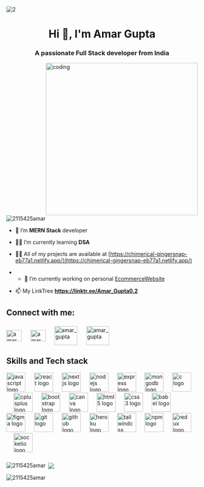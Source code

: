 ![2](https://github.com/user-attachments/assets/bca4b1ce-56ed-4e96-9f6e-c93d06837c44)

<h1 align="center">Hi 👋, I'm Amar Gupta</h1>
<h3 align="center">A passionate Full Stack developer from India</h3>
<img align="right" alt="coding" width="400" src="https://media.tenor.com/qJ5evVs-_uUAAAAC/coding.gif">
<p align="left"> <img src="https://komarev.com/ghpvc/?username=2115425amar&label=Profile%20views&color=0e75b6&style=flat" alt="2115425amar" /> </p>


- 🌱 I’m **MERN Stack** developer

- 👨‍💻 I’m currently learning **DSA**

- 👨‍💻 All of my projects are available at [https://chimerical-gingersnap-eb77a1.netlify.app/](https://chimerical-gingersnap-eb77a1.netlify.app/)

- - 🔭 I’m currently working on personal [EcommerceWebsite](https://github.com/2115425Amar/Ecommerce-2)

- 📫 My LinkTree **https://linktr.ee/Amar_Gupta0.2**

###

## Connect with me:
<h3 align="left"></h3>
<a href="https://www.linkedin.com/in/amar-gupta-381701241/" target="blank"><img align="center" src="https://raw.githubusercontent.com/rahuldkjain/github-profile-readme-generator/master/src/images/icons/Social/linked-in-alt.svg" alt="amar gupta" height="30" width="40" /></a>
&nbsp;&nbsp;&nbsp;&nbsp;
<a href="https://instagram.com/amar_gupta.02" target="blank"><img align="center" src="https://raw.githubusercontent.com/rahuldkjain/github-profile-readme-generator/master/src/images/icons/Social/instagram.svg" alt="amar_gupta.02" height="30" width="40" /></a>
 &nbsp;&nbsp;&nbsp;&nbsp;
 <a href="https://leetcode.com/u/Amar_Gupta02/" target="blank"><img align="center" src="https://raw.githubusercontent.com/rahuldkjain/github-profile-readme-generator/master/src/images/icons/Social/leet-code.svg" alt="amar_gupta" height="50" width="60" /></a>
 &nbsp;&nbsp;&nbsp;&nbsp;
  <a href="https://auth.geeksforgeeks.org/user/" target="blank"><img align="center" src="https://raw.githubusercontent.com/rahuldkjain/github-profile-readme-generator/master/src/images/icons/Social/geeks-for-geeks.svg" alt="amar_gupta" height="50" width="60" /></a>
 
###

## Skills and Tech stack

<div align="left">
  <img src="https://cdn.jsdelivr.net/gh/devicons/devicon/icons/javascript/javascript-plain.svg" height="50" alt="javascript logo"  />
  <img width="15" />
  <img src="https://cdn.jsdelivr.net/gh/devicons/devicon/icons/react/react-original-wordmark.svg" height="50" alt="react logo"  />
  <img width="15" />
  <img src="https://cdn.jsdelivr.net/gh/devicons/devicon/icons/nextjs/nextjs-original.svg" height="50" alt="nextjs logo"  />
  <img width="15" />
  <img src="https://cdn.jsdelivr.net/gh/devicons/devicon/icons/nodejs/nodejs-plain-wordmark.svg" height="50" alt="nodejs logo"  />
  <img width="15" />
  <img src="https://skillicons.dev/icons?i=express" height="50" alt="express logo"  />
  <img width="15" />
  <img src="https://cdn.jsdelivr.net/gh/devicons/devicon/icons/mongodb/mongodb-plain-wordmark.svg" height="50" alt="mongodb logo"  />
  <img width="15" />
  <img src="https://cdn.jsdelivr.net/gh/devicons/devicon/icons/c/c-original.svg" height="50" alt="c logo"  />
  <img width="15" />
  <img src="https://cdn.jsdelivr.net/gh/devicons/devicon/icons/cplusplus/cplusplus-original.svg" height="50" alt="cplusplus logo"  />
  <img width="15" />
<!--   <img src="https://cdn.jsdelivr.net/gh/devicons/devicon/icons/appwrite/appwrite-original.svg" height="50" alt="appwrite logo"  />
  <img width="15" /> -->
  <img src="https://cdn.jsdelivr.net/gh/devicons/devicon/icons/bootstrap/bootstrap-original.svg" height="50" alt="bootstrap logo"  />
  <img width="15" />
  <img src="https://cdn.jsdelivr.net/gh/devicons/devicon/icons/canva/canva-original.svg" height="50" alt="canva logo"  />
  <img width="15" />
  <img src="https://cdn.jsdelivr.net/gh/devicons/devicon/icons/html5/html5-plain-wordmark.svg" height="50" alt="html5 logo"  />
  <img width="15" />
  <img src="https://cdn.jsdelivr.net/gh/devicons/devicon/icons/css3/css3-original.svg" height="50" alt="css3 logo"  />
  <img width="15" />
<!--   <img src="https://cdn.jsdelivr.net/gh/devicons/devicon/icons/docker/docker-plain-wordmark.svg" height="50" alt="docker logo"  />
  <img width="15" /> -->
  <img src="https://skillicons.dev/icons?i=babel" height="50" alt="babel logo"  />
  <img width="15" />
  <img src="https://cdn.jsdelivr.net/gh/devicons/devicon/icons/figma/figma-original.svg" height="50" alt="figma logo"  />
  <img width="15" />
<!--   <img src="https://cdn.jsdelivr.net/gh/devicons/devicon/icons/firebase/firebase-plain-wordmark.svg" height="50" alt="firebase logo"  />
  <img width="15" /> -->
  <img src="https://cdn.jsdelivr.net/gh/devicons/devicon/icons/git/git-plain.svg" height="50" alt="git logo"  />
  <img width="15" />
  <img src="https://skillicons.dev/icons?i=github" height="50" alt="github logo"  />
  <img width="15" />
  <img src="https://cdn.jsdelivr.net/gh/devicons/devicon/icons/heroku/heroku-original-wordmark.svg" height="50" alt="heroku logo"  />
  <img width="15" />
<!--   <img src="https://cdn.jsdelivr.net/gh/devicons/devicon/icons/kubernetes/kubernetes-plain-wordmark.svg" height="50" alt="kubernetes logo"  />
  <img width="15" /> -->
<!--   <img src="https://cdn.jsdelivr.net/gh/devicons/devicon/icons/mysql/mysql-original-wordmark.svg" height="50" alt="mysql logo"  />
  <img width="15" /> -->
  <img src="https://cdn.simpleicons.org/tailwindcss/06B6D4" height="50" alt="tailwindcss logo"  />
  <img width="15" />
  <img src="https://cdn.jsdelivr.net/gh/devicons/devicon/icons/npm/npm-original-wordmark.svg" height="50" alt="npm logo"  />
  <img width="15" />
<!--   <img src="https://cdn.simpleicons.org/php/777BB4" height="50" alt="php logo"  />
  <img width="15" /> -->
<!--   <img src="https://cdn.jsdelivr.net/gh/devicons/devicon/icons/redis/redis-plain-wordmark.svg" height="50" alt="redis logo"  />
  <img width="15" /> -->
  <img src="https://skillicons.dev/icons?i=redux" height="50" alt="redux logo"  />
  <img width="15" />
<!--   <img src="https://skillicons.dev/icons?i=sass" height="50" alt="sass logo"  />
  <img width="15" /> -->
  <img src="https://img.shields.io/badge/Socket.io-010101?logo=socketdotio&logoColor=white&style=for-the-badge" height="50" alt="socketio logo"  />
</div>

###





<p><img align="left" src="https://github-readme-streak-stats.herokuapp.com/?user=2115425Amar&theme=react&hide_border=false" alt="2115425amar" /></p>
<p>&nbsp;<img align="center" src="https://github-readme-stats.vercel.app/api?username=2115425Amar&theme=react&show_icons=true&hide_border=false&count_private=true" /></p>
<p><img align="left" src="https://github-readme-stats.vercel.app/api/top-langs/?username=2115425Amar&theme=react&show_icons=true&hide_border=false&layout=compact" alt="2115425amar" /></p>
